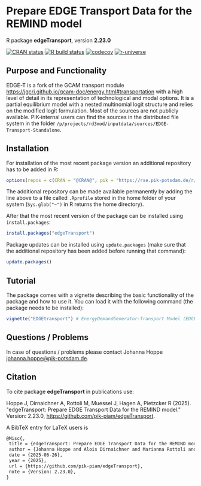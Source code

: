 # Prepare EDGE Transport Data for the REMIND model

R package **edgeTransport**, version **2.23.0**

[![CRAN status](https://www.r-pkg.org/badges/version/edgeTransport)](https://cran.r-project.org/package=edgeTransport) [![R build status](https://github.com/pik-piam/edgeTransport/workflows/check/badge.svg)](https://github.com/pik-piam/edgeTransport/actions) [![codecov](https://codecov.io/gh/pik-piam/edgeTransport/branch/master/graph/badge.svg)](https://app.codecov.io/gh/pik-piam/edgeTransport) [![r-universe](https://pik-piam.r-universe.dev/badges/edgeTransport)](https://pik-piam.r-universe.dev/builds)

## Purpose and Functionality

EDGE-T is a fork of the GCAM transport module https://jgcri.github.io/gcam-doc/energy.html#transportation with a high level of detail in its representation of technological and modal options. It is a partial equilibrium model with a nested multinomial logit structure and relies on the modified logit formulation. Most of the sources are not publicly available. PIK-internal users can find the sources in the distributed file system in the folder `/p/projects/rd3mod/inputdata/sources/EDGE-Transport-Standalone`.


## Installation

For installation of the most recent package version an additional repository has to be added in R:

```r
options(repos = c(CRAN = "@CRAN@", pik = "https://rse.pik-potsdam.de/r/packages"))
```
The additional repository can be made available permanently by adding the line above to a file called `.Rprofile` stored in the home folder of your system (`Sys.glob("~")` in R returns the home directory).

After that the most recent version of the package can be installed using `install.packages`:

```r 
install.packages("edgeTransport")
```

Package updates can be installed using `update.packages` (make sure that the additional repository has been added before running that command):

```r 
update.packages()
```

## Tutorial

The package comes with a vignette describing the basic functionality of the package and how to use it. You can load it with the following command (the package needs to be installed):

```r
vignette("EDGEtransport") # EnergyDemandGenerator-Transport Model (EDGE-T)
```

## Questions / Problems

In case of questions / problems please contact Johanna Hoppe <johanna.hoppe@pik-potsdam.de>.

## Citation

To cite package **edgeTransport** in publications use:

Hoppe J, Dirnaichner A, Rottoli M, Muessel J, Hagen A, Pietzcker R (2025). "edgeTransport: Prepare EDGE Transport Data for the REMIND model." Version: 2.23.0, <https://github.com/pik-piam/edgeTransport>.

A BibTeX entry for LaTeX users is

 ```latex
@Misc{,
  title = {edgeTransport: Prepare EDGE Transport Data for the REMIND model},
  author = {Johanna Hoppe and Alois Dirnaichner and Marianna Rottoli and Jarusch Muessel and Alex K. Hagen and Robert P. Pietzcker},
  date = {2025-06-26},
  year = {2025},
  url = {https://github.com/pik-piam/edgeTransport},
  note = {Version: 2.23.0},
}
```
